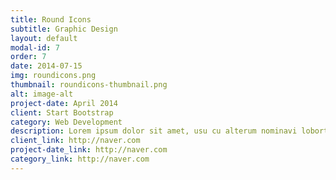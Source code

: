 ```yaml
---
title: Round Icons
subtitle: Graphic Design
layout: default
modal-id: 7
order: 7
date: 2014-07-15
img: roundicons.png
thumbnail: roundicons-thumbnail.png
alt: image-alt
project-date: April 2014
client: Start Bootstrap
category: Web Development
description: Lorem ipsum dolor sit amet, usu cu alterum nominavi lobortis. At duo novum diceret. Tantas apeirian vix et, usu sanctus postulant inciderint ut, populo diceret necessitatibus in vim. Cu eum dicam feugiat noluisse.
client_link: http://naver.com
project-date_link: http://naver.com
category_link: http://naver.com
---
```

